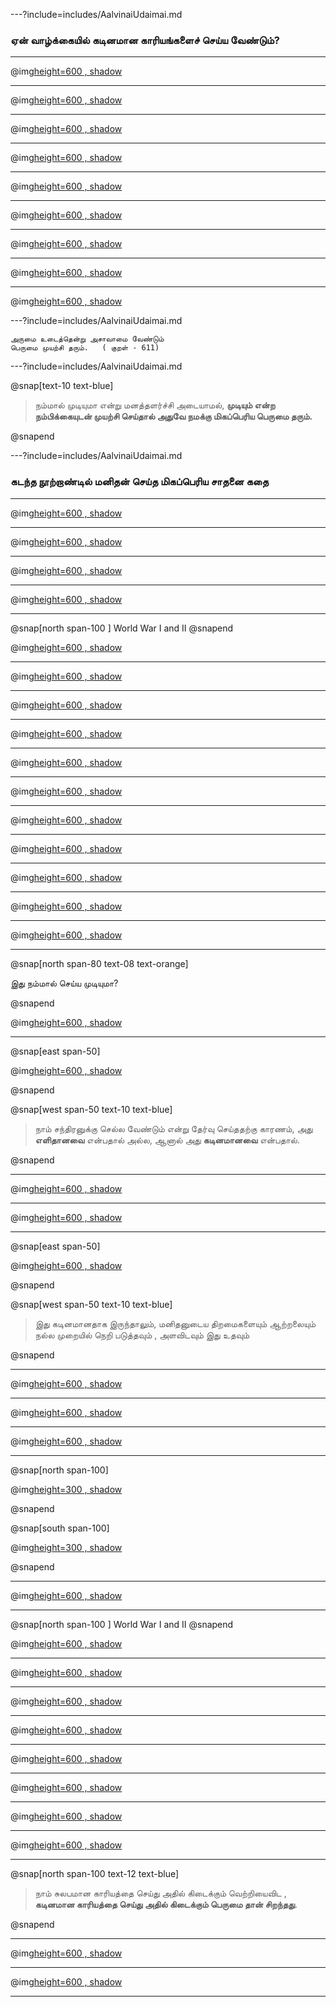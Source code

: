 ---?include=includes/AalvinaiUdaimai.md

### ஏன் வாழ்க்கையில் கடினமான காரியங்களைச் செய்ய வேண்டும்?

---

@img[height=600 , shadow](https://image.freepik.com/free-vector/big-team-celebrating-huge-business-success_3446-607.jpg)

---

@img[height=600 , shadow](https://image.freepik.com/free-photo/high-angle-woman-climbing-buildings_23-2148698882.jpg)

---

@img[height=600 , shadow](https://image.freepik.com/free-vector/business-thinking-background_1361-1262.jpg)

---

@img[height=600 , shadow](https://image.freepik.com/free-photo/female-student-playing-violin_107420-64785.jpg)


---

@img[height=600 , shadow](https://image.freepik.com/free-photo/cheerful-boy-swimming-pool_1098-20838.jpg)

---

@img[height=600 , shadow](https://image.freepik.com/free-photo/three-architects-front-building-with-big-windows_23-2147702506.jpg)

---

@img[height=600 , shadow](https://image.freepik.com/free-photo/good-rest-after-long-work-portrait-young-beautiful-dark-skinned-american-man-with-afro-hairstyle-white-t-shirt-denim-jacket-holding-hand-forehead-being-tired-after-hard-day_176420-13029.jpg)

---

@img[height=600 , shadow](https://image.freepik.com/free-photo/close-up-beautiful-young-manager-classy-suit-lying-bed-with-hands-head-fall-asleep-with-laptop-smartphone-after-hard-work_176420-14612.jpg)

---

@img[height=600 , shadow](https://image.freepik.com/free-photo/confused-bearded-man-shouting-standing-blackboard-backgro_176420-2937.jpg)

---?include=includes/AalvinaiUdaimai.md

```
அருமை உடைத்தென்று அசாவாமை வேண்டும்
பெருமை முயற்சி தரும்.	( குறள் - 611)

```

---?include=includes/AalvinaiUdaimai.md

@snap[text-10 text-blue]

> நம்மால் முடியுமா என்று மனத்தளர்ச்சி அடையாமல், **முடியும் என்ற நம்பிக்கையுடன் முயற்சி செய்தால் அதுவே நமக்கு மிகப்பெரிய பெருமை தரும்.** 

@snapend

---?include=includes/AalvinaiUdaimai.md

### கடந்த நூற்றாண்டில் மனிதன் செய்த மிகப்பெரிய சாதனை கதை

---

@img[height=600 , shadow](https://cdn.pixabay.com/photo/2011/12/14/12/23/solar-system-11111_960_720.jpg)

---

@img[height=600 , shadow](https://cdn.pixabay.com/photo/2019/06/16/01/45/moon-4276774_960_720.jpg)

---

@img[height=600 , shadow](https://cdn.pixabay.com/photo/2016/07/17/17/19/planet-1524268_960_720.jpg)

---

@img[height=600 , shadow](https://www.jpl.nasa.gov/edu/images/news/apollo11_main.jpg)

---

@snap[north span-100 ]
World War I and II
@snapend


@img[height=600 , shadow](https://www.sagu.edu/images/thoughthub/thumbnails/2015/7-Interesting-Features-of-World-War-2-2.jpg)

---

@img[height=600 , shadow](https://images2.minutemediacdn.com/image/upload/c_fill,g_auto,h_1248,w_2220/f_auto,q_auto,w_1100/v1555923276/shape/mentalfloss/us_troops5.jpg)

---

@img[height=600 , shadow](assets/img/scientist_imigiration.jpg)

---

@img[height=600 , shadow](assets/img/coldwar_us_russia.jpg)

---

@img[height=600 , shadow](https://images.theconversation.com/files/299025/original/file-20191028-113944-s8hm0t.jpg?ixlib=rb-1.1.0&q=45&auto=format&w=1200&h=900.0&fit=crop)

---

@img[height=600 , shadow](http://www.esa.int/var/esa/storage/images/esa_multimedia/images/2019/06/europe_s_rockets/19421217-6-eng-GB/Europe_s_rockets.jpg)

---

@img[height=600 , shadow](https://go.newspapers.com/i/email/Ncom_HIH_Oct2017.jpg)

---

@img[height=600 , shadow](https://cosmosmagazine.com/wp-content/uploads/2020/04/171004_sputnik_vision.jpg)


---

@img[height=600 , shadow](assets/img/animal_in_space.png)

---

@img[height=600 , shadow](http://1960srhetoric.weebly.com/uploads/1/0/5/7/105735777/674250516.jpeg)


---

@img[height=600 , shadow](https://cdn.images.express.co.uk/img/dynamic/151/590x/JFK-Moon-speech-President-John-F-Kennedy-Rice-we-choose-to-go-Moon-speech-nasa-news-1142462.jpg?r=1560957326537)

---

@snap[north span-80 text-08 text-orange]

இது நம்மால் செய்ய முடியுமா?

@snapend

@img[height=600 , shadow](assets/img/kennedy_speech.jpg)

---

@snap[east span-50]

@img[height=600 , shadow](https://upload.wikimedia.org/wikipedia/commons/5/56/John_F._Kennedy_speaks_at_Rice_University.jpg)

@snapend

@snap[west span-50 text-10 text-blue]

> நாம் சந்திரனுக்கு செல்ல வேண்டும் என்று தேர்வு செய்ததற்கு காரணம், அது **எளிதானவை** என்பதால் அல்ல, ஆனால் அது **கடினமானவை** என்பதால்.

@snapend

---

@img[height=600 , shadow](https://els-jbs-prod-cdn.jbs.elsevierhealth.com/cms/attachment/8c6f6fb6-0b36-4026-86c5-801ca34ff98d/fx1.jpg)

---

@img[height=600 , shadow](assets/img/trans_atlantic_flight.jpg)

---

@snap[east span-50]

@img[height=600 , shadow](https://upload.wikimedia.org/wikipedia/commons/5/56/John_F._Kennedy_speaks_at_Rice_University.jpg)

@snapend

@snap[west span-50 text-10 text-blue]

> இது கடினமானதாக இருந்தாலும், மனிதனுடைய திறமைகளையும் ஆற்றலையும் நல்ல முறையில் நெறி படுத்தவும் , அளவிடவும் இது உதவும் 

@snapend

---

@img[height=600 , shadow](https://valoroustv.com/wp-content/uploads/nasa-a-journey-through-space-episode-4-the-apollo-mission-1280x720.jpg)

---

@img[height=600 , shadow](assets/img/appollo1_failure.jpg)

---

@img[height=600 , shadow](assets/img/apollo_mission1.jpg)

---

@snap[north span-100]

@img[height=300 , shadow](assets/img/moon_landing.jpg)

@snapend

@snap[south span-100]

@img[height=300 , shadow](https://static01.nyt.com/images/2009/07/20/science/space/14mission-a1.ready/14mission-a1.ready-articleLarge-v3.jpg)

@snapend

---

@img[height=600 , shadow](assets/img/turning_point_moon.jpg)

---

@snap[north span-100 ]
World War I and II
@snapend


@img[height=600 , shadow](https://www.sagu.edu/images/thoughthub/thumbnails/2015/7-Interesting-Features-of-World-War-2-2.jpg)

---

@img[height=600 , shadow](https://i.pinimg.com/originals/10/32/1d/10321d348b068e64ea985de73530b7cf.jpg)

---

@img[height=600 , shadow](assets/img/iss.jpg)

---

@img[height=600 , shadow](https://centristradical.com/wp-content/uploads/2020/07/Accelerating-Growth-in-Technology-Today-Tomorrow-Beyond.png)

---

@img[height=600 , shadow](assets/img/computer_internet.jpg)

---

@img[height=600 , shadow](https://cosmosmagazine.com/wp-content/uploads/2020/10/190721_how-the-moon-landing-changed-the-world_Space_moon-footprint-Apollo-11-1440x810.jpg)

---

@img[height=600 , shadow](https://image.freepik.com/free-photo/lucky-handsome-man_1368-9547.jpg)

---

@img[height=600 , shadow](https://image.freepik.com/free-photo/proud-young-man-showing-his-award_1149-1234.jpg)

---
@snap[north span-100 text-12 text-blue]

> நாம் சுலபமான காரியத்தை செய்து அதில் கிடைக்கும் வெற்றியைவிட , **கடினமான காரியத்தை செய்து அதில் கிடைக்கும் பெருமை தான் சிறந்தது**.

@snapend

---

@img[height=600 , shadow](https://www.essentialpersonnel.com/wp-content/uploads/2017/06/Quote-EPI.jpg)

---

@img[height=600 , shadow](https://image.freepik.com/free-photo/finger-conference-row-competition-training_1134-884.jpg)

---

